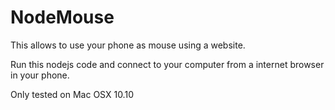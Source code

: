 # NodeMouse

This allows to use your phone as mouse using a website.

Run this nodejs code and connect to your computer from a internet browser in your phone.

Only tested on Mac OSX 10.10